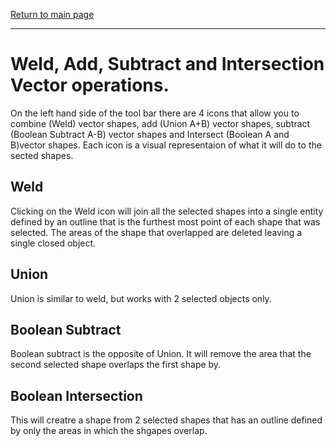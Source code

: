 [Return to main page](README.md)

----

# Weld, Add, Subtract and Intersection Vector operations.


On the left hand side of the tool bar there are 4 icons that allow you to combine (Weld) vector shapes, add (Union A+B) vector shapes, subtract (Boolean Subtract A-B) vector shapes and Intersect (Boolean A and B)vector shapes. Each icon is a visual representaion of what it will do to the sected shapes.

## Weld

Clicking on the Weld icon will join all the selected shapes into a single entity defined by an outline that is the furthest most point of each shape that was selected. The areas of the shape that overlapped are deleted leaving a single closed object.

## Union

Union is similar to weld, but works with 2 selected objects only.

## Boolean Subtract 

Boolean subtract is the opposite of Union. It will remove the area that the second selected shape overlaps the first shape by.

## Boolean Intersection

This will creatre a shape from 2 selected shapes that has an outline defined by only the areas in which the shgapes overlap.
